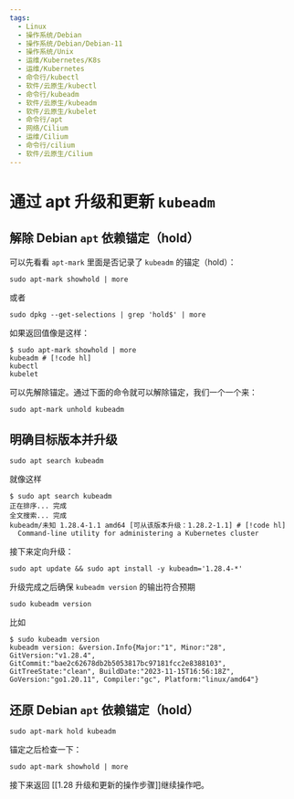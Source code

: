 ```yaml
---
tags:
  - Linux
  - 操作系统/Debian
  - 操作系统/Debian/Debian-11
  - 操作系统/Unix
  - 运维/Kubernetes/K8s
  - 运维/Kubernetes
  - 命令行/kubectl
  - 软件/云原生/kubectl
  - 命令行/kubeadm
  - 软件/云原生/kubeadm
  - 软件/云原生/kubelet
  - 命令行/apt
  - 网络/Cilium
  - 运维/Cilium
  - 命令行/cilium
  - 软件/云原生/Cilium
---
```


# 通过 apt 升级和更新 `kubeadm`

## 解除 Debian `apt` 依赖锚定（hold）

可以先看看 `apt-mark` 里面是否记录了 `kubeadm` 的锚定（hold）：

```shell
sudo apt-mark showhold | more
```

或者

```shell
sudo dpkg --get-selections | grep 'hold$' | more
```

如果返回值像是这样：

```shell
$ sudo apt-mark showhold | more
kubeadm # [!code hl]
kubectl
kubelet
```

可以先解除锚定。通过下面的命令就可以解除锚定，我们一个一个来：

```shell
sudo apt-mark unhold kubeadm
```

## 明确目标版本并升级

```shell
sudo apt search kubeadm
```

就像这样

```shell
$ sudo apt search kubeadm
正在排序... 完成
全文搜索... 完成
kubeadm/未知 1.28.4-1.1 amd64 [可从该版本升级：1.28.2-1.1] # [!code hl]
  Command-line utility for administering a Kubernetes cluster
```

接下来定向升级：

```shell
sudo apt update && sudo apt install -y kubeadm='1.28.4-*'
```

升级完成之后确保 `kubeadm version` 的输出符合预期

```shell
sudo kubeadm version
```

比如

```shell
$ sudo kubeadm version
kubeadm version: &version.Info{Major:"1", Minor:"28", GitVersion:"v1.28.4", GitCommit:"bae2c62678db2b5053817bc97181fcc2e8388103", GitTreeState:"clean", BuildDate:"2023-11-15T16:56:18Z", GoVersion:"go1.20.11", Compiler:"gc", Platform:"linux/amd64"}
```

## 还原 Debian `apt` 依赖锚定（hold）

```shell
sudo apt-mark hold kubeadm
```

锚定之后检查一下：

```shell
sudo apt-mark showhold | more
```

接下来返回 [[1.28 升级和更新的操作步骤]]继续操作吧。
